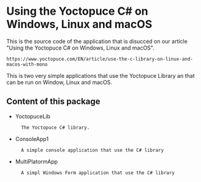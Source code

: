 Using the Yoctopuce C# on Windows, Linux and macOS
===================================================

This is the source code of the application that is disucced on our
article "Using the Yoctopuce C# on Windows, Linux and macOS".

	https://www.yoctopuce.com/EN/article/use-the-c-library-on-linux-and-macos-with-mono

This is two very simple applications that use the Yoctopuce Library
an that can be run on Window, Linux and macOS.

## Content of this package

* YoctopuceLib

		The Yoctopuce C# library.

* ConsoleApp1

		A simple console application that use the C# library

* MultiPlatormApp

		A simpl Windows Form application that use the C# library

